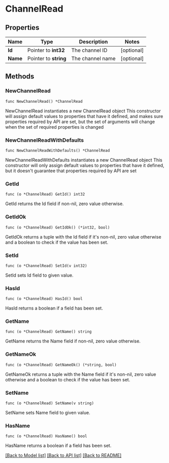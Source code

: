 # ChannelRead

## Properties

Name | Type | Description | Notes
------------ | ------------- | ------------- | -------------
**Id** | Pointer to **int32** | The channel ID | [optional] 
**Name** | Pointer to **string** | The channel name | [optional] 

## Methods

### NewChannelRead

`func NewChannelRead() *ChannelRead`

NewChannelRead instantiates a new ChannelRead object
This constructor will assign default values to properties that have it defined,
and makes sure properties required by API are set, but the set of arguments
will change when the set of required properties is changed

### NewChannelReadWithDefaults

`func NewChannelReadWithDefaults() *ChannelRead`

NewChannelReadWithDefaults instantiates a new ChannelRead object
This constructor will only assign default values to properties that have it defined,
but it doesn't guarantee that properties required by API are set

### GetId

`func (o *ChannelRead) GetId() int32`

GetId returns the Id field if non-nil, zero value otherwise.

### GetIdOk

`func (o *ChannelRead) GetIdOk() (*int32, bool)`

GetIdOk returns a tuple with the Id field if it's non-nil, zero value otherwise
and a boolean to check if the value has been set.

### SetId

`func (o *ChannelRead) SetId(v int32)`

SetId sets Id field to given value.

### HasId

`func (o *ChannelRead) HasId() bool`

HasId returns a boolean if a field has been set.

### GetName

`func (o *ChannelRead) GetName() string`

GetName returns the Name field if non-nil, zero value otherwise.

### GetNameOk

`func (o *ChannelRead) GetNameOk() (*string, bool)`

GetNameOk returns a tuple with the Name field if it's non-nil, zero value otherwise
and a boolean to check if the value has been set.

### SetName

`func (o *ChannelRead) SetName(v string)`

SetName sets Name field to given value.

### HasName

`func (o *ChannelRead) HasName() bool`

HasName returns a boolean if a field has been set.


[[Back to Model list]](../README.md#documentation-for-models) [[Back to API list]](../README.md#documentation-for-api-endpoints) [[Back to README]](../README.md)


